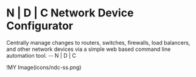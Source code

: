 # N | D | C Network Device Configurator
Centrally manage changes to routers, switches, firewalls, load balancers, and other network devices via a simple web based command line automation tool. -- N | D | C

!MY Image(icons/ndc-ss.png)

